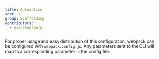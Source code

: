 ```yaml
---
title: Automation
sort: 1
group: Scaffolding
contributors:
  - evenstensberg
---
```

 For proper usage and easy distribution of this configuration, webpack can be configured with `webpack.config.js`. Any parameters sent to the CLI will map to a corresponding parameter in the config file.